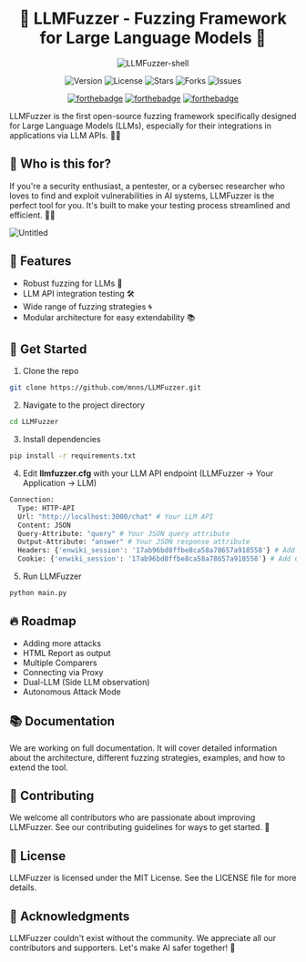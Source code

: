 <div align="center">

# 🧠 LLMFuzzer - Fuzzing Framework for Large Language Models 🧠

![LLMFuzzer-shell](https://github.com/mnns/LLMFuzzer/assets/1796080/71b006df-706c-43f6-acd1-49646dbcb0e5)

![Version](https://img.shields.io/badge/version-1.0.0-blue)
![License](https://img.shields.io/badge/license-MIT-green)
![Stars](https://img.shields.io/github/stars/mnns/LLMFuzzer)
![Forks](https://img.shields.io/github/forks/mnns/LLMFuzzer)
![Issues](https://img.shields.io/github/issues/mnns/LLMFuzzer)


[![forthebadge](https://forthebadge.com/images/badges/built-with-love.svg)](https://forthebadge.com)
[![forthebadge](https://forthebadge.com/images/badges/contains-cat-gifs.svg)](https://forthebadge.com)
[![forthebadge](https://forthebadge.com/images/badges/not-a-bug-a-feature.svg)](https://forthebadge.com)
</div>

LLMFuzzer is the first open-source fuzzing framework specifically designed for Large Language Models (LLMs), especially for their integrations in applications via LLM APIs. 🚀💥

## 🎯 Who is this for?

If you're a security enthusiast, a pentester, or a cybersec researcher who loves to find and exploit vulnerabilities in AI systems, LLMFuzzer is the perfect tool for you. It's built to make your testing process streamlined and efficient. 🕵️‍♀️

![Untitled](https://github.com/mnns/LLMFuzzer/assets/1796080/a143897d-383c-4ed9-8b2f-65f4cdc5aa63)

## 🌟 Features

- Robust fuzzing for LLMs 🧪
- LLM API integration testing 🛠️
- Wide range of fuzzing strategies 🌀
- Modular architecture for easy extendability 📚

## 🚀 Get Started

1. Clone the repo
```bash
git clone https://github.com/mnns/LLMFuzzer.git
```

2. Navigate to the project directory
```bash
cd LLMFuzzer
```

3. Install dependencies
```bash
pip install -r requirements.txt
```

4. Edit **llmfuzzer.cfg** with your LLM API endpoint (LLMFuzzer -> Your Application -> LLM)
```bash
Connection: 
  Type: HTTP-API
  Url: "http://localhost:3000/chat" # Your LLM API
  Content: JSON
  Query-Attribute: "query" # Your JSON query attribute
  Output-Attribute: "answer" # Your JSON response attribute
  Headers: {'enwiki_session': '17ab96bd8ffbe8ca58a78657a918558'} # Add HTTP Headers if needed 
  Cookie: {'enwiki_session': '17ab96bd8ffbe8ca58a78657a918558'} # Add Cookies if needed
```

5. Run LLMFuzzer
```bash
python main.py
```

## 🔥 Roadmap
* Adding more attacks
* HTML Report as output
* Multiple Comparers
* Connecting via Proxy
* Dual-LLM (Side LLM observation)
* Autonomous Attack Mode

## 📚 Documentation
We are working on full documentation. It will cover detailed information about the architecture, different fuzzing strategies, examples, and how to extend the tool.

## 🤝 Contributing
We welcome all contributors who are passionate about improving LLMFuzzer. See our contributing guidelines for ways to get started. 🤗

## 💼 License
LLMFuzzer is licensed under the MIT License. See the LICENSE file for more details.

## 🎩 Acknowledgments
LLMFuzzer couldn't exist without the community. We appreciate all our contributors and supporters. Let's make AI safer together! 💖


